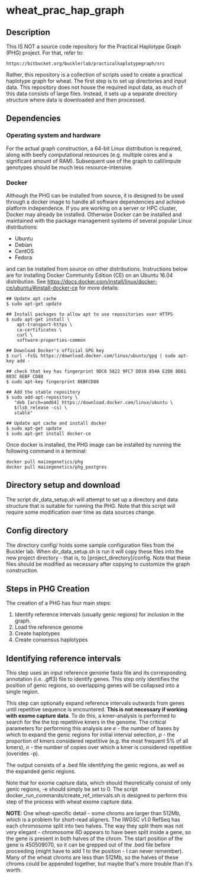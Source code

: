 # wheat_prac_hap_graph

## Description

This IS NOT a source code repository for the Practical Haplotype Graph (PHG) 
project. For that, refer to:

    https://bitbucket.org/bucklerlab/practicalhaplotypegraph/src

Rather, this repository is a collection of scripts used to create a practical 
haplotype graph for wheat. The first step is to set up directories and input
data. This repository does not house the required input data, as much of
this data consists of large files. Instead, it sets up a separate directory
structure where data is downloaded and then processed.

## Dependencies

### Operating system and hardware

For the actual graph construction, a 64-bit Linux distribution is required,
along with beefy computational resources (e.g. multiple cores and a significant
amount of RAM). Subsequent use of the graph to call/impute genotypes should
be much less resource-intensive.

### Docker

Although the PHG can be installed from source, it is designed to be used through
a docker image to handle all software dependencies and achieve platform
independence. If you are working on a server or HPC cluster, Docker may already 
be installed. Otherwise Docker can be installed and maintained with the package 
management systems of several popular Linux distributions:

* Ubuntu
* Debian
* CentOS
* Fedora

and can be installed from source on other distributions. Instructions below 
are for installing Docker Community Edition (CE) on an Ubuntu 16.04 distribution.
See https://docs.docker.com/install/linux/docker-ce/ubuntu/#install-docker-ce
for more details:

```
## Update apt cache
$ sudo apt-get update

## Install packages to allow apt to use repositories over HTTPS
$ sudo apt-get install \
    apt-transport-https \
    ca-certificates \
    curl \
    software-properties-common

## Download Docker's official GPG key
$ curl -fsSL https://download.docker.com/linux/ubuntu/gpg | sudo apt-key add -

## check that key has fingerprint 9DC8 5822 9FC7 DD38 854A E2D8 8D81 803C 0EBF CD88
$ sudo apt-key fingerprint 0EBFCD88

## Add the stable repository
$ sudo add-apt-repository \
   "deb [arch=amd64] https://download.docker.com/linux/ubuntu \
   $(lsb_release -cs) \
   stable"

## Update apt cache and install docker
$ sudo apt-get update
$ sudo apt-get install docker-ce
```

Once docker is installed, the PHG image can be installed by running the following
command in a terminal:

```
docker pull maizegenetics/phg
docker pull maizegenetics/phg_postgres
```

## Directory setup and download

The script dir_data_setup.sh will attempt to set up a directory and data
structure that is suitable for running the PHG. Note that this script will
require some modification over time as data sources change.

## Config directory

The directory config/ holds some sample configuration files from the Buckler
lab. When dir_data_setup.sh is run it will copy these files into the new
project directory - that is, to [project_directory]/config. Note that these files
should be modified as necessary after copying to customize the graph construction.


## Steps in PHG Creation

The creation of a PHG has four main steps:

1. Identify reference intervals (usually genic regions) for inclusion in the
   graph. 
2. Load the reference genome
3. Create haplotypes
4. Create consensus haplotypes


## Identifying reference intervals

This step uses an input reference genome fasta file and its corresponding
annotation (i.e. .gff3) file to identify genes. This step only identifies the
position of genic regions, so overlapping genes will be collapsed into a single
region.

This step can optionally expand reference intervals outwards from genes until
repetitive sequence is encountered. **This is not necessary if working with
exome capture data**. To do this, a kmer-analysis is performed to search for the
the top repetitive kmers in the genome. The critical parameters for performing
this analysis are *e* - the number of bases by which to expand the genic regions
for initial interval selection, *p* - the proportion of kmers considered
repetitive (e.g. the most frequent 5% of all kmers), *n* - the number of copies
over which a kmer is considered repetitive (overides -p).

The output consists of a .bed file identifying the genic regions, as well as the
expanded genic regions.

Note that for exome capture data, which should theoretically consist of only
genic regions, -e should simply be set to 0. The script 
docker_run_commands/create_ref_intervals.sh is designed to perform this step of
the process with wheat exome capture data.

**NOTE**: One wheat-specific detail - some chroms are larger than 512Mb, which is
a problem for short-read aligners. The IWGSC v1.0 RefSeq has each chromosome
split into two halves. The way they split them was not very elegant -
chromosome 6D appears to have been split inside a gene, so the gene is present in 
both halves of the chrom. The start position of the gene is 450509070, so it can
be grepped out of the .bed file before proceeding (might have to add 1 to the
position - I can never remember). Many of the wheat chroms are less than 512Mb,
so the halves of these chroms could be appended together, but maybe that's more
trouble than it's worth.